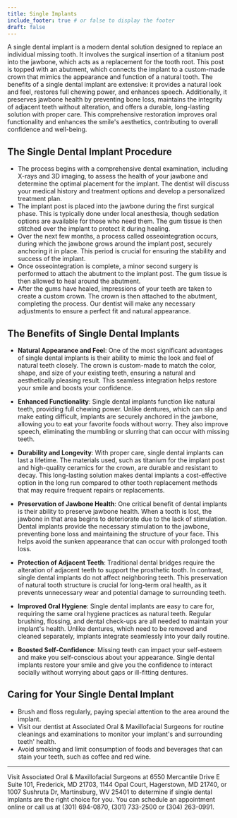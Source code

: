 ```yaml
---
title: Single Implants
include_footer: true # or false to display the footer
draft: false
---
```


A single dental implant is a modern dental solution designed to replace an individual missing tooth. It involves the surgical insertion of a titanium post into the jawbone, which acts as a replacement for the tooth root. This post is topped with an abutment, which connects the implant to a custom-made crown that mimics the appearance and function of a natural tooth. The benefits of a single dental implant are extensive: it provides a natural look and feel, restores full chewing power, and enhances speech. Additionally, it preserves jawbone health by preventing bone loss, maintains the integrity of adjacent teeth without alteration, and offers a durable, long-lasting solution with proper care. This comprehensive restoration improves oral functionality and enhances the smile's aesthetics, contributing to overall confidence and well-being. 

## The Single Dental Implant Procedure

- The process begins with a comprehensive dental examination, including X-rays and 3D imaging, to assess the health of your jawbone and determine the optimal placement for the implant. The dentist will discuss your medical history and treatment options and develop a personalized treatment plan. 
- The implant post is placed into the jawbone during the first surgical phase. This is typically done under local anesthesia, though sedation options are available for those who need them. The gum tissue is then stitched over the implant to protect it during healing. 
- Over the next few months, a process called osseointegration occurs, during which the jawbone grows around the implant post, securely anchoring it in place. This period is crucial for ensuring the stability and success of the implant. 
- Once osseointegration is complete, a minor second surgery is performed to attach the abutment to the implant post. The gum tissue is then allowed to heal around the abutment. 
- After the gums have healed, impressions of your teeth are taken to create a custom crown. The crown is then attached to the abutment, completing the process. Our dentist will make any necessary adjustments to ensure a perfect fit and natural appearance. 

## The Benefits of Single Dental Implants 

- **Natural Appearance and Feel**: One of the most significant advantages of single dental implants is their ability to mimic the look and feel of natural teeth closely. The crown is custom-made to match the color, shape, and size of your existing teeth, ensuring a natural and aesthetically pleasing result. This seamless integration helps restore your smile and boosts your confidence. 

- **Enhanced Functionality**: Single dental implants function like natural teeth, providing full chewing power. Unlike dentures, which can slip and make eating difficult, implants are securely anchored in the jawbone, allowing you to eat your favorite foods without worry. They also improve speech, eliminating the mumbling or slurring that can occur with missing teeth.

- **Durability and Longevity**: With proper care, single dental implants can last a lifetime. The materials used, such as titanium for the implant post and high-quality ceramics for the crown, are durable and resistant to decay. This long-lasting solution makes dental implants a cost-effective option in the long run compared to other tooth replacement methods that may require frequent repairs or replacements. 

- **Preservation of Jawbone Health**: One critical benefit of dental implants is their ability to preserve jawbone health. When a tooth is lost, the jawbone in that area begins to deteriorate due to the lack of stimulation. Dental implants provide the necessary stimulation to the jawbone, preventing bone loss and maintaining the structure of your face. This helps avoid the sunken appearance that can occur with prolonged tooth loss. 

- **Protection of Adjacent Teeth**: Traditional dental bridges require the alteration of adjacent teeth to support the prosthetic tooth. In contrast, single dental implants do not affect neighboring teeth. This preservation of natural tooth structure is crucial for long-term oral health, as it prevents unnecessary wear and potential damage to surrounding teeth. 

- **Improved Oral Hygiene**: Single dental implants are easy to care for, requiring the same oral hygiene practices as natural teeth. Regular brushing, flossing, and dental check-ups are all needed to maintain your implant's health. Unlike dentures, which need to be removed and cleaned separately, implants integrate seamlessly into your daily routine. 

- **Boosted Self-Confidence**: Missing teeth can impact your self-esteem and make you self-conscious about your appearance. Single dental implants restore your smile and give you the confidence to interact socially without worrying about gaps or ill-fitting dentures.

## Caring for Your Single Dental Implant

- Brush and floss regularly, paying special attention to the area around the implant. 
- Visit our dentist at Associated Oral & Maxillofacial Surgeons for routine cleanings and examinations to monitor your implant's and surrounding teeth' health. 
- Avoid smoking and limit consumption of foods and beverages that can stain your teeth, such as coffee and red wine. 

---

Visit Associated Oral & Maxillofacial Surgeons at 6550 Mercantile Drive E Suite 101, Frederick, MD 21703, 1144 Opal Court, Hagerstown, MD 21740, or 1007 Sushruta Dr, Martinsburg, WV 25401 to determine if single dental implants are the right choice for you. You can schedule an appointment online or call us at (301) 694-0870, (301) 733-2500 or (304) 263-0991.